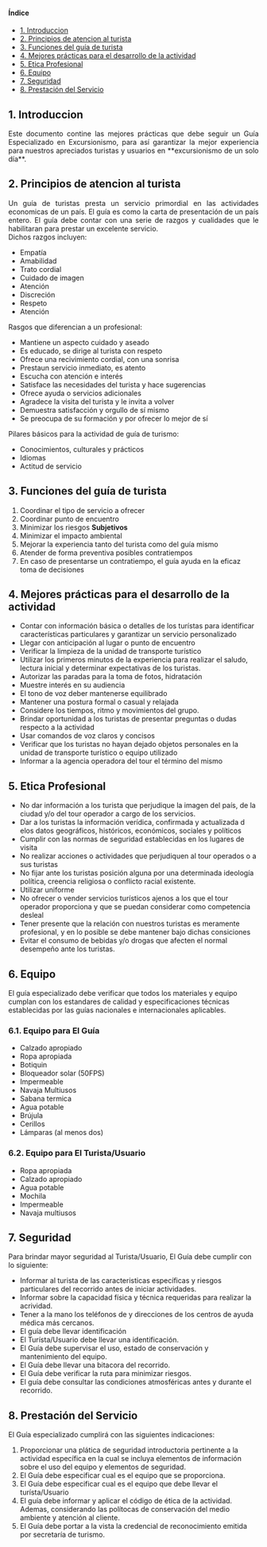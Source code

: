 #### Índice
- [1. Introduccion](#1-introduccion)
- [2. Principios de atencion al turista](#2-principios-de-atencion-al-turista)
- [3. Funciones del guía de turista](#3-funciones-del-guía-de-turista)
- [4. Mejores prácticas para el desarrollo de la actividad](#4-mejores-prácticas-para-el-desarrollo-de-la-actividad)
- [5. Etica Profesional](#5-etica-profesional)
- [6. Equipo](#6-equipo)
- [7. Seguridad](#7-seguridad)
- [8. Prestación del Servicio](#8-prestación-del-servicio)

## 1. Introduccion
<div style="text-align: justify">
Este documento contine las mejores prácticas que debe seguir un Guía Especializado en Excursionismo, para así garantizar la mejor experiencia para nuestros apreciados turistas y usuarios en **excursionismo de un solo día**.
</div>


## 2. Principios de atencion al turista

<div style="text-align: justify">
Un guía de turistas presta un servicio primordial en las actividades economicas de un país. El guía es como la carta de presentación de un país entero. El guía debe contar con una serie de razgos y cualidades que le habilitaran para prestar un excelente servicio.
</div> 
Dichos razgos incluyen:

- Empatía
- Amabilidad
- Trato cordial
- Cuidado de imagen
- Atención
- Discreción
- Respeto
- Atención

Rasgos que diferencian a un profesional:
- Mantiene un aspecto cuidado y aseado
- Es educado, se dirige al turista con respeto
- Ofrece una recivimiento cordial, con una sonrisa
- Prestaun servicio inmediato, es atento 
- Escucha con atención e interés
- Satisface las necesidades del turista y hace sugerencias
- Ofrece ayuda o servicios adicionales
- Agradece la visita del turista y le invita a volver
- Demuestra satisfacción y orgullo de sí mismo
- Se preocupa de su formación y por ofrecer lo mejor de sí

Pilares básicos para la actividad de guía de turismo:
- Conocimientos, culturales y prácticos
- Idiomas
- Actitud de servicio

## 3. Funciones del guía de turista
1. Coordinar el tipo de servicio a ofrecer
2. Coordinar punto de encuentro
3. Minimizar los riesgos **Subjetivos**
4. Minimizar el impacto ambiental
5. Mejorar la experiencia tanto del turista como del guía mismo
6. Atender de forma preventiva posibles contratiempos
7. En caso de presentarse un contratiempo, el guía ayuda en la eficaz toma de decisiones

## 4. Mejores prácticas para el desarrollo de la actividad
- Contar con información básica o detalles de los turístas para identificar características particulares y garantizar un servicio personalizado
- Llegar con anticipación al lugar o punto de encuentro
- Verificar la limpieza de la unidad de transporte turístico
- Utilizar los primeros minutos de la experiencia para realizar el saludo, lectura inicial y determinar expectativas de los turistas.
- Autorizar las paradas para la toma de fotos, hidratación 
- Muestre interés en su audiencia
- El tono de voz deber mantenerse equilibrado
- Mantener una postura formal o casual y relajada
- Considere los tiempos, ritmo y movimientos del grupo.
- Brindar oportunidad a los turistas de presentar preguntas o dudas respecto a la actividad
- Usar comandos de voz claros y concisos
- Verificar que los turistas no hayan dejado objetos personales en la unidad de transporte turístico o equipo utilizado
- Informar a la agencia operadora del tour el término del mismo

## 5. Etica Profesional
- No dar información a los turista que perjudique la imagen del país, de la ciudad y/o del tour operador a cargo de los servicios.
- Dar a los turistas la información verídica, confirmada y actualizada d elos datos geográficos, históricos, económicos, sociales y políticos
- Cumplir con las normas de seguridad establecidas en los lugares de visita
- No realizar acciones o actividades que perjudiquen al tour operados o a sus turistas
- No fijar ante los turistas posición alguna por una determinada ideología política, creencia religiosa o conflicto racial existente.
- Utilizar uniforme
- No ofrecer o vender servicios turísticos ajenos a los que el tour operador proporciona y que se puedan considerar como competencia desleal
- Tener presente que la relación con nuestros turistas es meramente profesional, y en lo posible se debe mantener bajo dichas consiciones
- Evitar el consumo de bebidas y/o drogas que afecten el normal desempeño ante los turistas.

## 6. Equipo

El guía especializado debe verificar que todos los materiales y equipo cumplan con los estandares de calidad y especificaciones técnicas establecidas por las guías nacionales e internacionales aplicables.

### 6.1. Equipo para El Guía

- Calzado apropiado
- Ropa apropiada
- Botiquin
- Bloqueador solar (50FPS)
- Impermeable
- Navaja Multiusos
- Sabana termica
- Agua potable
- Brújula
- Cerillos
- Lámparas (al menos dos)

### 6.2. Equipo para El Turista/Usuario

- Ropa apropiada
- Calzado apropiado
- Agua potable
- Mochila
- Impermeable
- Navaja multiusos

## 7. Seguridad

Para brindar mayor seguridad al Turista/Usuario, El Guía debe cumplir con lo siguiente:

- Informar al turista de las caracteristicas específicas y riesgos particulares del recorrido antes de iniciar actividades.
- Informar sobre la capacidad física y técnica requeridas para realizar la acrividad.
- Tener a la mano los teléfonos de y direcciones de los centros de ayuda médica más cercanos.
- El guía debe llevar identificación
- El Turísta/Usuario debe llevar una identificación.
- El Guía debe supervisar el uso, estado de conservación y mantenimiento del equipo.
- El Guía debe llevar una bitacora del recorrido.
- El Guía debe verificar la ruta para minimizar riesgos.
- El guía debe consultar las condiciones atmosféricas antes y durante el recorrido.

## 8. Prestación del Servicio

El Guía especializado cumplirá con las siguientes indicaciones:

1. Proporcionar una plática de seguridad introductoria pertinente a la actividad específica en la cual se incluya elementos de información sobre el uso del equipo y elementos de seguridad.
2. El Guía debe especificar cual es el equipo que se proporciona.
3. El Guía debe especificar cual es el equipo que debe llevar el turísta/Usuario
4. El guía debe informar y aplicar el código de ética de la actividad. Ademas, considerando las polítocas de conservación del medio ambiente y atención al cliente.
5. El Guía debe portar a la vista la credencial de reconocimiento emitida por secretaría de turismo.


